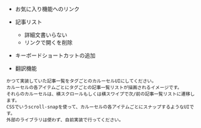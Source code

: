 - お気に入り機能へのリンク
- 記事リスト
  - 詳細文書いらない
  - リンクで開くを削除
- キーボードショートカットの追加

- 翻訳機能

```
かつて実装していた記事一覧をタグごとのカルーセルUIにしてください。
カルーセルの各アイテムごとにタグごとの記事一覧リストが描画されるイメージです。
それらのカルーセルは、横スクロールもしくは横スワイプで次/前の記事一覧リストに遷移します。
CSSでいうscroll-snapを使って、カルーセルの各アイテムごとにスナップするようなUIです。
外部のライブラリは使わず、自前実装で行ってください。
```
